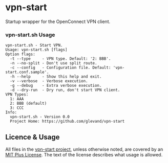 # vpn-start

Startup wrapper for the OpenConnect VPN client.

### vpn-start.sh Usage

```
vpn-start.sh - Start VPN.
Usage: vpn-start.sh [flags]
Option flags:
  -t --type     - VPN type. Default: '2: BBB'.
  -n --no-split - Don't use split route.
  -c --config   - Configuration file. Default: 'vpn-start.conf.sample'.
  -h --help     - Show this help and exit.
  -v --verbose  - Verbose execution.
  -g --debug    - Extra verbose execution.
  -d --dry-run  - Dry run, don't start VPN client.
VPN Types:
  1: AAA
  2: BBB (default)
  3: CCC
Info:
  vpn-start.sh - Version 0.0
  Project Home: https://github.com/glevand/vpn-start
```

## Licence & Usage

All files in the [vpn-start project](https://github.com/glevand/vpn-start), unless otherwise noted, are covered by an [MIT Plus License](https://github.com/glevand/vpn-start/blob/master/mit-plus-license.txt).  The text of the license describes what usage is allowed.

